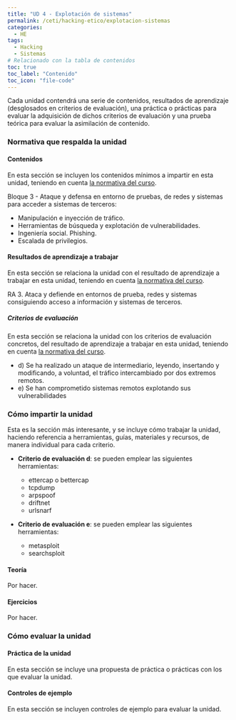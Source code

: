 ```yaml
---
title: "UD 4 - Explotación de sistemas"
permalink: /ceti/hacking-etico/explotacion-sistemas
categories:
  - HE
tags:
  - Hacking
  - Sistemas
# Relacionado con la tabla de contenidos
toc: true
toc_label: "Contenido"
toc_icon: "file-code"
---
```


Cada unidad contendrá una serie de contenidos, resultados de aprendizaje (desglosados en criterios de evaluación), una práctica o prácticas para evaluar la adquisición de dichos criterios de evaluación y una prueba teórica para evaluar la asimilación de contenido.

### Normativa que respalda la unidad

#### Contenidos

En esta sección se incluyen los contenidos mínimos a impartir en esta unidad, teniendo en cuenta [la normativa del curso](https://www.boe.es/diario_boe/txt.php?id=BOE-A-2020-4963).

Bloque 3 - Ataque y defensa en entorno de pruebas, de redes y sistemas para acceder a sistemas de terceros:

- Manipulación e inyección de tráfico.
- Herramientas de búsqueda y explotación de vulnerabilidades.
- Ingeniería social. Phishing.
- Escalada de privilegios.

#### Resultados de aprendizaje a trabajar

En esta sección se relaciona la unidad con el resultado de aprendizaje a trabajar en esta unidad, teniendo en cuenta [la normativa del curso](https://www.boe.es/diario_boe/txt.php?id=BOE-A-2020-4963).

RA 3. Ataca y defiende en entornos de prueba, redes y sistemas consiguiendo acceso a información y sistemas de terceros.

##### Criterios de evaluación

En esta sección se relaciona la unidad con los criterios de evaluación concretos, del resultado de aprendizaje a trabajar en esta unidad, teniendo en cuenta [la normativa del curso](https://www.boe.es/diario_boe/txt.php?id=BOE-A-2020-4963).

- d) Se ha realizado un ataque de intermediario, leyendo, insertando y modificando, a voluntad, el tráfico intercambiado por dos extremos remotos.
- e) Se han comprometido sistemas remotos explotando sus vulnerabilidades

### Cómo impartir la unidad

Esta es la sección más interesante, y se incluye cómo trabajar la unidad, haciendo referencia a herramientas, guías, materiales y recursos, de manera individual para cada criterio.

- **Criterio de evaluación d**: se pueden emplear las siguientes herramientas:

  - ettercap o bettercap
  - tcpdump
  - arpspoof
  - driftnet
  - urlsnarf

- **Criterio de evaluación e**: se pueden emplear las siguientes herramientas:
  - metasploit
  - searchsploit

#### Teoría

Por hacer.

#### Ejercicios

Por hacer.

### Cómo evaluar la unidad

#### Práctica de la unidad

En esta sección se incluye una propuesta de práctica o prácticas con los que evaluar la unidad.

#### Controles de ejemplo

En esta sección se incluyen controles de ejemplo para evaluar la unidad.
